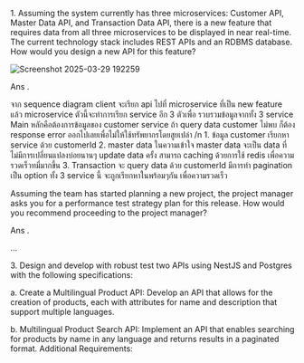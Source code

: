 
<p> 
1. Assuming the system currently has three microservices: Customer API, Master Data API, and Transaction Data API, there is a new feature that requires data from all three microservices to be displayed in near real-time. The current technology stack includes REST APIs and an RDBMS database. How would you design a new API for this feature? 
</p>

![Screenshot 2025-03-29 192259](https://github.com/user-attachments/assets/ca9ef4ce-22eb-43fc-9b02-4823cd9f4ff2) 

<p> Ans .</p>
<p>
จาก sequence diagram  client จะเรียก api ไปที่ microservice ที่เป็น new feature แล้ว microservice ตัวนี้จะทำการเรียก service อีก 3 ตัวเพื่อ รวบรวมข้อมูลจากทั้ง 3 service 
Main หลักคือต้องการข้อมูลของ customer service ถ้า query data customer ไม่พบ ก็ต้อง response error ออกไปเลยเพื่อไม่ให้ใช้ทรัพยากรโดยสูยเปล่า /n
1. ข้อมูล customer เรียกหา service ด้วย customerId
2. master data  ในความเข้าใจ master data จะเป็น data ที่ไม่มีการเปลี่ยนแปลงบ่อยนานๆ update data ครั้ง สามารถ caching ด้วยการใช้ redis เพื่อความรวดเร็วทมี่มากขึ้น
3. Transaction จะ query data ด้วย customerId มีการทำ pagination เป็น option
ทั้ง 3 service นี้ จะถูกเรียกหาในพร้อมๆกัน เพื่อความรวดเร็ว
</p>

<p>
Assuming the team has started planning a new project, the project manager asks you for a performance test strategy plan for this release. How would you recommend proceeding to the project manager? 
</p>

<p> Ans .</p>
<p>
...
</p>


<p>
3. Design and develop with robust test two APIs using NestJS and Postgres with the following specifications: 

a. Create a Multilingual Product API: Develop an API that allows for the creation of products, each with attributes for name and description that support multiple languages.

b. Multilingual Product Search API: Implement an API that enables searching for products by name in any language and returns results in a paginated format. 
Additional Requirements: 

</p>


